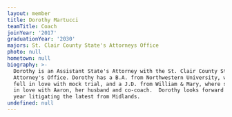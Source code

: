 ```yaml
---
layout: member
title: Dorothy Martucci
teamTitle: Coach
joinYear: '2017'
graduationYear: '2030'
majors: St. Clair County State's Attorneys Office
photo: null
hometown: null
biography: >-
  Dorothy is an Assistant State's Attorney with the St. Clair County State's
  Attorney's Office. Dorothy has a B.A. from Northwestern University, where she
  fell in love with mock trial, and a J.D. from William & Mary, where she fell
  in love with Aaron, her husband and co-coach.  Dorothy looks forward to a new
  year litigating the latest from Midlands.
undefined: null
---
```



